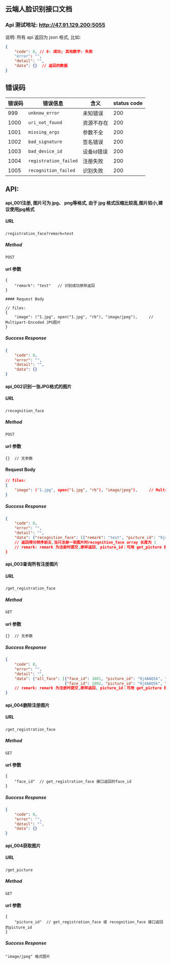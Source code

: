 ## 云端人脸识别接口文档

### Api 测试地址: http://47.91.129.200:5055

说明: 所有 api 返回为 json 格式, 比如:
```json
{
    "code": 0, // 0: 成功; 其他数字: 失败
    "error": "",
    "detail": "",
    "data": {}  // 返回的数据
}
```

## 错误码

| 错误码 | 错误信息 | 含义 | status code |
| --- | --- | --- | --- |
| 999 | `unknow_error` | 未知错误 | 200 |
| 1000 | `uri_not_found` | 资源不存在 | 200 |
| 1001 | `missing_args` | 参数不全 | 200 |
| 1002 | `bad_signature` | 签名错误 | 200 |
| 1003 | `bad_device_id` | 设备Id错误 | 200 |
| 1004 | `registration_failed` | 注册失败 | 200 |
| 1005 | `recognition_failed` | 识别失败 | 200 |


## API:

#### api_001注册, 图片可为 jpg、 png等格式, 由于 jpg 格式压缩比较高,图片较小,建议使用jpg格式

##### URL

`/registration_face?remark=test`

##### Method

`POST`

#### url 参数

```
{
    "remark": "test"   // 识别成功原样返回
}

#### Request Body

// files:
{
    "image": ("1.jpg", open("1.jpg", "rb"), "image/jpeg"),     // Multipart-Encoded JPG图片
}
```

##### Success Response

```json
{
    "code": 0,
    "error": "",
    "detail": "",
    "data": {}
}

```



#### api_002识别一张JPG格式的图片

##### URL

`/recognition_face`

##### Method

`POST`

#### url 参数

```
{}  // 无参数
```

#### Request Body
```json
// files:
{
    "image": ("1.jpg", open("1.jpg", "rb"), "image/jpeg"),     // Multipart-Encoded JPG图片
}
```

##### Success Response

```json
{
    "code": 0,
    "error": "",
    "detail": "",
    "data": {"recognition_face": [{"remark": "test", "picture_id": "9j4AAQSk"}
    // 返回得分排序前五,当只注册一张图片时recognition_face array 长度为 1
    // remark: remark 为注册时提交,原样返回, picture_id：可用 get_picture 接口获取图片内容
}
```


#### api_003查询所有注册图片

##### URL

`/get_registration_face`

##### Method

`GET`

#### url 参数

```
{}  // 无参数
```

##### Success Response

```json
{
    "code": 0,
    "error": "",
    "detail": "",
    "data": {"all_face": [{"face_id": 1001, "picture_id": "9j4AAQSk", "remark": "test"},
                          {"face_id": 1002, "picture_id": "9j4AAQSk", "remark": "test"}]}
    // remark: remark 为注册时提交,原样返回, picture_id：可用 get_picture 接口获取图片内容
}
```

#### api_004删除注册图片

##### URL

`/get_registration_face`

##### Method

`GET`

#### url 参数

```
{
    "face_id"  // get_registration_face 接口返回的face_id
}
```

##### Success Response

```json
{
    "code": 0,
    "error": "",
    "detail": "",
    "data": {}
}
```

#### api_004获取图片

##### URL

`/get_picture`

##### Method

`GET`

#### url 参数

```
{
    "picture_id"  // get_registration_face 或 recognition_face 接口返回的picture_id
}
```

##### Success Response

```
"image/jpeg" 格式图片
```
